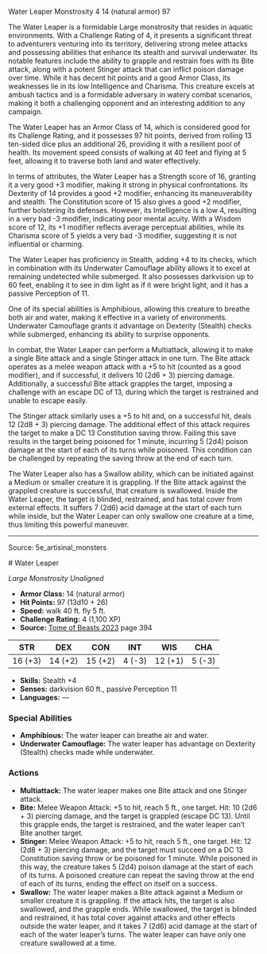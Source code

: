 <MonsterName/>Water Leaper</MonsterName>
<CreatureType/>Monstrosity</CreatureType>
<CR/>4</CR>
<AC/>14 (natural armor)</AC>
<HP/>97</HP>
<summary>The Water Leaper is a formidable Large monstrosity that resides in aquatic environments. With a Challenge Rating of 4, it presents a significant threat to adventurers venturing into its territory, delivering strong melee attacks and possessing abilities that enhance its stealth and survival underwater. Its notable features include the ability to grapple and restrain foes with its Bite attack, along with a potent Stinger attack that can inflict poison damage over time. While it has decent hit points and a good Armor Class, its weaknesses lie in its low Intelligence and Charisma. This creature excels at ambush tactics and is a formidable adversary in watery combat scenarios, making it both a challenging opponent and an interesting addition to any campaign.</summary>

<detail>

The Water Leaper has an Armor Class of 14, which is considered good for its Challenge Rating, and it possesses 97 hit points, derived from rolling 13 ten-sided dice plus an additional 26, providing it with a resilient pool of health. Its movement speed consists of walking at 40 feet and flying at 5 feet, allowing it to traverse both land and water effectively.

In terms of attributes, the Water Leaper has a Strength score of 16, granting it a very good +3 modifier, making it strong in physical confrontations. Its Dexterity of 14 provides a good +2 modifier, enhancing its maneuverability and stealth. The Constitution score of 15 also gives a good +2 modifier, further bolstering its defenses. However, its Intelligence is a low 4, resulting in a very bad -3 modifier, indicating poor mental acuity. With a Wisdom score of 12, its +1 modifier reflects average perceptual abilities, while its Charisma score of 5 yields a very bad -3 modifier, suggesting it is not influential or charming.

The Water Leaper has proficiency in Stealth, adding +4 to its checks, which in combination with its Underwater Camouflage ability allows it to excel at remaining undetected while submerged. It also possesses darkvision up to 60 feet, enabling it to see in dim light as if it were bright light, and it has a passive Perception of 11.

One of its special abilities is Amphibious, allowing this creature to breathe both air and water, making it effective in a variety of environments. Underwater Camouflage grants it advantage on Dexterity (Stealth) checks while submerged, enhancing its ability to surprise opponents.

In combat, the Water Leaper can perform a Multiattack, allowing it to make a single Bite attack and a single Stinger attack in one turn. The Bite attack operates as a melee weapon attack with a +5 to hit (counted as a good modifier), and if successful, it delivers 10 (2d6 + 3) piercing damage. Additionally, a successful Bite attack grapples the target, imposing a challenge with an escape DC of 13, during which the target is restrained and unable to escape easily.

The Stinger attack similarly uses a +5 to hit and, on a successful hit, deals 12 (2d8 + 3) piercing damage. The additional effect of this attack requires the target to make a DC 13 Constitution saving throw. Failing this save results in the target being poisoned for 1 minute, incurring 5 (2d4) poison damage at the start of each of its turns while poisoned. This condition can be challenged by repeating the saving throw at the end of each turn.

The Water Leaper also has a Swallow ability, which can be initiated against a Medium or smaller creature it is grappling. If the Bite attack against the grappled creature is successful, that creature is swallowed. Inside the Water Leaper, the target is blinded, restrained, and has total cover from external effects. It suffers 7 (2d6) acid damage at the start of each turn while inside, but the Water Leaper can only swallow one creature at a time, thus limiting this powerful maneuver.</detail>



---

Source: 5e_artisinal_monsters

<statblock>
# Water Leaper

*Large* *Monstrosity* *Unaligned*

- **Armor Class:** 14 (natural armor)
- **Hit Points:** 97 (13d10 + 26)
- **Speed:** walk 40 ft. fly 5 ft.
- **Challenge Rating:** 4 (1,100 XP)
- **Source:** [Tome of Beasts 2023](https://koboldpress.com/kpstore/product/tome-of-beasts-1-2023-edition/) page 394

| STR | DEX | CON | INT | WIS | CHA |
| --- | --- | --- | --- | --- | --- |
| 16 (+3) | 14 (+2) | 15 (+2) | 4 (-3) | 12 (+1) | 5 (-3) |

- **Skills:** Stealth +4
- **Senses:** darkvision 60 ft., passive Perception 11
- **Languages:** —

### Special Abilities

- **Amphibious:** The water leaper can breathe air and water.
- **Underwater Camouflage:** The water leaper has advantage on Dexterity (Stealth) checks made while underwater.

### Actions

- **Multiattack:** The water leaper makes one Bite attack and one Stinger attack.
- **Bite:** Melee Weapon Attack: +5 to hit, reach 5 ft., one target. Hit: 10 (2d6 + 3) piercing damage, and the target is grappled (escape DC 13). Until this grapple ends, the target is restrained, and the water leaper can’t Bite another target.
- **Stinger:** Melee Weapon Attack: +5 to hit, reach 5 ft., one target. Hit: 12 (2d8 + 3) piercing damage, and the target must succeed on a DC 13 Constitution saving throw or be poisoned for 1 minute. While poisoned in this way, the creature takes 5 (2d4) poison damage at the start of each of its turns. A poisoned creature can repeat the saving throw at the end of each of its turns, ending the effect on itself on a success.
- **Swallow:** The water leaper makes a Bite attack against a Medium or smaller creature it is grappling. If the attack hits, the target is also swallowed, and the grapple ends. While swallowed, the target is blinded and restrained, it has total cover against attacks and other effects outside the water leaper, and it takes 7 (2d6) acid damage at the start of each of the water leaper’s turns. The water leaper can have only one creature swallowed at a time.
</statblock>



